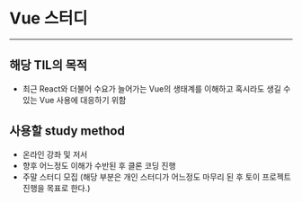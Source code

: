 # Vue 스터디

---

## 해당 TIL의 목적

- 최근 React와 더불어 수요가 늘어가는 Vue의 생태계를 이해하고 혹시라도 생길 수 있는 Vue 사용에 대응하기 위함

## 사용할 study method

- 온라인 강좌 및 저서
- 향후 어느정도 이해가 수반된 후 클론 코딩 진행
- 주말 스터디 모집 (해당 부분은 개인 스터디가 어느정도 마무리 된 후 토이 프로젝트 진행을 목표로 한다.)
